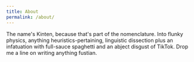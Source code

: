 ```yaml
---
title: About
permalink: /about/
---
```


The name's Kinten, because that's part of the nomenclature. Into flunky physics, anything heuristics-pertaining, linguistic dissection plus an infatuation with full-sauce spaghetti and an abject disgust of TikTok. Drop me a line on writing anything fustian.